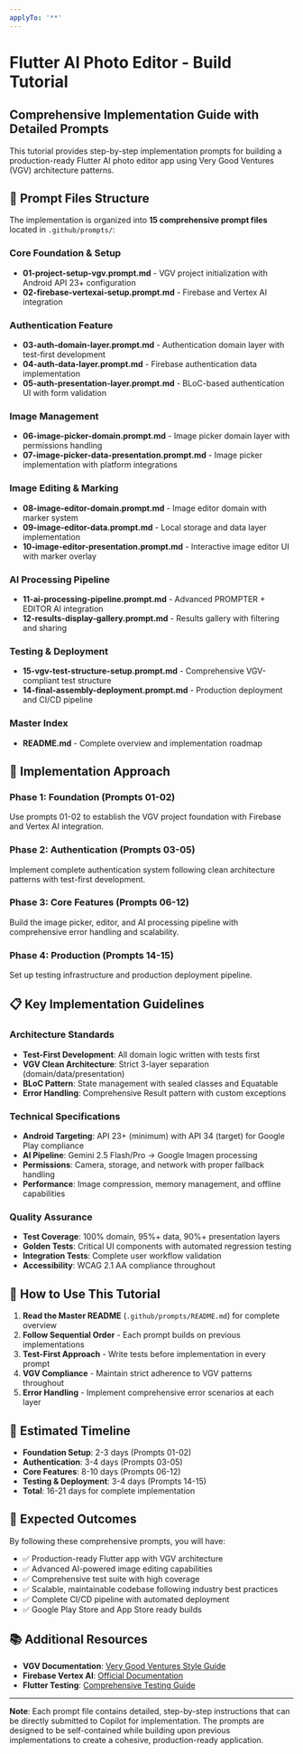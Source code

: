 ```yaml
---
applyTo: '**'
---
```


# Flutter AI Photo Editor - Build Tutorial

## Comprehensive Implementation Guide with Detailed Prompts

This tutorial provides step-by-step implementation prompts for building a production-ready Flutter AI photo editor app using Very Good Ventures (VGV) architecture patterns.

## 📁 Prompt Files Structure

The implementation is organized into **15 comprehensive prompt files** located in `.github/prompts/`:

### **Core Foundation & Setup**
- **01-project-setup-vgv.prompt.md** - VGV project initialization with Android API 23+ configuration
- **02-firebase-vertexai-setup.prompt.md** - Firebase and Vertex AI integration

### **Authentication Feature**
- **03-auth-domain-layer.prompt.md** - Authentication domain layer with test-first development
- **04-auth-data-layer.prompt.md** - Firebase authentication data implementation
- **05-auth-presentation-layer.prompt.md** - BLoC-based authentication UI with form validation

### **Image Management**
- **06-image-picker-domain.prompt.md** - Image picker domain layer with permissions handling
- **07-image-picker-data-presentation.prompt.md** - Image picker implementation with platform integrations

### **Image Editing & Marking**
- **08-image-editor-domain.prompt.md** - Image editor domain with marker system
- **09-image-editor-data.prompt.md** - Local storage and data layer implementation
- **10-image-editor-presentation.prompt.md** - Interactive image editor UI with marker overlay

### **AI Processing Pipeline**
- **11-ai-processing-pipeline.prompt.md** - Advanced PROMPTER + EDITOR AI integration
- **12-results-display-gallery.prompt.md** - Results gallery with filtering and sharing

### **Testing & Deployment**
- **15-vgv-test-structure-setup.prompt.md** - Comprehensive VGV-compliant test structure
- **14-final-assembly-deployment.prompt.md** - Production deployment and CI/CD pipeline

### **Master Index**
- **README.md** - Complete overview and implementation roadmap

## 🚀 Implementation Approach

### **Phase 1: Foundation (Prompts 01-02)**
Use prompts 01-02 to establish the VGV project foundation with Firebase and Vertex AI integration.

### **Phase 2: Authentication (Prompts 03-05)**
Implement complete authentication system following clean architecture patterns with test-first development.

### **Phase 3: Core Features (Prompts 06-12)**
Build the image picker, editor, and AI processing pipeline with comprehensive error handling and scalability.

### **Phase 4: Production (Prompts 14-15)**
Set up testing infrastructure and production deployment pipeline.

## 📋 Key Implementation Guidelines

### **Architecture Standards**
- **Test-First Development**: All domain logic written with tests first
- **VGV Clean Architecture**: Strict 3-layer separation (domain/data/presentation)
- **BLoC Pattern**: State management with sealed classes and Equatable
- **Error Handling**: Comprehensive Result pattern with custom exceptions

### **Technical Specifications**
- **Android Targeting**: API 23+ (minimum) with API 34 (target) for Google Play compliance
- **AI Pipeline**: Gemini 2.5 Flash/Pro → Google Imagen processing
- **Permissions**: Camera, storage, and network with proper fallback handling
- **Performance**: Image compression, memory management, and offline capabilities

### **Quality Assurance**
- **Test Coverage**: 100% domain, 95%+ data, 90%+ presentation layers
- **Golden Tests**: Critical UI components with automated regression testing
- **Integration Tests**: Complete user workflow validation
- **Accessibility**: WCAG 2.1 AA compliance throughout

## 📖 How to Use This Tutorial

1. **Read the Master README** (`.github/prompts/README.md`) for complete overview
2. **Follow Sequential Order** - Each prompt builds on previous implementations
3. **Test-First Approach** - Write tests before implementation in every prompt
4. **VGV Compliance** - Maintain strict adherence to VGV patterns throughout
5. **Error Handling** - Implement comprehensive error scenarios at each layer

## 🔧 Estimated Timeline

- **Foundation Setup**: 2-3 days (Prompts 01-02)
- **Authentication**: 3-4 days (Prompts 03-05)
- **Core Features**: 8-10 days (Prompts 06-12)
- **Testing & Deployment**: 3-4 days (Prompts 14-15)
- **Total**: 16-21 days for complete implementation

## 🎯 Expected Outcomes

By following these comprehensive prompts, you will have:

- ✅ Production-ready Flutter app with VGV architecture
- ✅ Advanced AI-powered image editing capabilities
- ✅ Comprehensive test suite with high coverage
- ✅ Scalable, maintainable codebase following industry best practices
- ✅ Complete CI/CD pipeline with automated deployment
- ✅ Google Play Store and App Store ready builds

## 📚 Additional Resources

- **VGV Documentation**: [Very Good Ventures Style Guide](https://verygood.ventures/blog/very-good-flutter-architecture)
- **Firebase Vertex AI**: [Official Documentation](https://firebase.google.com/docs/vertex-ai)
- **Flutter Testing**: [Comprehensive Testing Guide](https://docs.flutter.dev/testing)

---

**Note**: Each prompt file contains detailed, step-by-step instructions that can be directly submitted to Copilot for implementation. The prompts are designed to be self-contained while building upon previous implementations to create a cohesive, production-ready application.